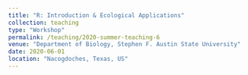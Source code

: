 ```yaml
---
title: "R: Introduction & Ecological Applications"
collection: teaching
type: "Workshop"
permalink: /teaching/2020-summer-teaching-6
venue: "Department of Biology, Stephen F. Austin State University"
date: 2020-06-01
location: "Nacogdoches, Texas, US"
---
```


